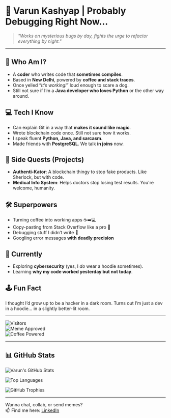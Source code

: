 # 👾 Varun Kashyap | Probably Debugging Right Now...

> _"Works on mysterious bugs by day, fights the urge to refactor everything by night."_

---

## 🧠 Who Am I?

- A **coder** who writes code that **sometimes compiles**.
- Based in **New Delhi**, powered by **coffee and stack traces**.
- Once yelled “_It’s working!_” loud enough to scare a dog.  
- Still not sure if I’m a **Java developer who loves Python** or the other way around.

## 💻 Tech I Know

- Can explain Git in a way that **makes it sound like magic**.
- Wrote blockchain code once. Still not sure how it works.
- I speak fluent **Python, Java, and sarcasm**.
- Made friends with **PostgreSQL**. We talk **in joins** now.

## 🧪 Side Quests (Projects)

- **Authenti-Kator**: A blockchain thingy to stop fake products. Like Sherlock, but with code.
- **Medical Info System**: Helps doctors stop losing test results. You're welcome, humanity.

## 🛠 Superpowers

- Turning coffee into working apps ☕➡️💻  
- Copy-pasting from Stack Overflow like a pro 🧙  
- Debugging stuff I didn’t write 😤  
- Googling error messages **with deadly precision**

## 📡 Currently

- Exploring **cybersecurity** (yes, I *do* wear a hoodie sometimes).
- Learning **why my code worked yesterday but not today**.

## 🕹 Fun Fact

I thought I’d grow up to be a hacker in a dark room. Turns out I’m just a dev in a hoodie… in a slightly better-lit room.

---


![Visitors](https://komarev.com/ghpvc/?username=varun-kashyap1207&style=flat-square&color=blue)  
![Meme Approved](https://img.shields.io/badge/Meme--Friendly-✅-orange)  
![Coffee Powered](https://img.shields.io/badge/powered%20by-coffee-795548)

---

## 📊 GitHub Stats

![Varun's GitHub Stats](https://github-readme-stats.vercel.app/api?username=vekron1207&show_icons=true&theme=tokyonight)

![Top Languages](https://github-readme-stats.vercel.app/api/top-langs/?username=vekron1207&layout=compact&theme=radical)

![GitHub Trophies](https://github-profile-trophy.vercel.app/?username=vekron1207&theme=gruvbox&no-frame=true&row=1)

---

Wanna chat, collab, or send memes?  
📫 Find me here: [LinkedIn](https://www.linkedin.com/in/varun-kashyap1207/)
